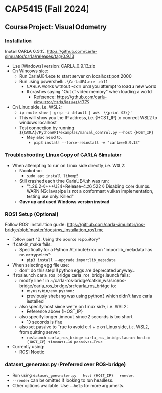 # CAP5415 (Fall 2024)

## Course Project: Visual Odometry

### Installation
Install CARLA 0.9.13: https://github.com/carla-simulator/carla/releases/tag/0.9.13
- Use [Windows] version: CARLA_0.9.13.zip
- On Windows side:
  - Run CarlaUE4.exe to start server on localhost:port 2000
  - Run using powershell: `.\CarlaUE4.exe -dx11`
    - CARLA works without -dx11 until you attempt to load a new world
    - It crashes saying "Out of video memory" when loading a world
      - Reference: https://github.com/carla-simulator/carla/issues/4775
- On Linux side, i.e. WSL2:
  - `ip route show | grep -i default | awk '\{print $3\}'`
  - This will show you the IP address, i.e. {HOST_IP} to connect WSL2 to windows localhost
  - Test connection by running `${CARLA}/PythonAPI/examples/manual_control.py --host {HOST_IP}`
    - May also need to:
      - `pip3 install --force-reinstall -v "carla==0.9.13"`

### Troubleshooting Linux Copy of CARLA Simulator
- When attempting to run on Linux side directly, i.e. WSL2:
  - Needed to:
    - `sudo apt install libomp5`
  - Still crashed each time CarlaUE4.sh was run:
    - "4.26.2-0+++UE4+Release-4.26 522 0
                          Disabling core dumps.
                          WARNING: lavapipe is not a conformant vulkan implementation, testing use only.
                          Killed"
  - **Gave up and used Windows version instead**

### ROS1 Setup (Optional)
Follow ROS1 installation guide: https://github.com/carla-simulator/ros-bridge/blob/master/docs/ros_installation_ros1.md
- Follow part "B. Using the source repository"
- If catkin_make fails:
  - Specifically for a Python AttributeError on "importlib_metadata has no entrypoints":
    - `pip3 install --upgrade importlib_metadata`
- When selecting egg file use:
  - don't do this step!!! python eggs are deprecated anyway...
- If roslaunch carla_ros_bridge carla_ros_bridge.launch fails:
  - modify line 1 in ~/carla-ros-bridge/catkin_ws/src/ros-bridge/carla_ros_bridge/src/carla_ros_bridge to:
    - `#!/usr/bin/env python3`
    - previously shebang was using python2 which didn't have carla installed
  - also specify host since we're on Linux side, i.e. WSL2:
    - Reference above {HOST_IP}
  - also specify longer timeout, since 2 seconds is too short:
    - 10 seconds is fine
  - also set passive to True to avoid ctrl + c on Linux side, i.e. WSL2, from quitting server:
    - `roslaunch carla_ros_bridge carla_ros_bridge.launch host:={HOST_IP} timeout:=10 passive:=True`
- Currently using:
  - ROS1 Noetic

### dataset_generator.py (Preferred over ROS-bridge)
- Run using `dataset_generator.py --host {HOST_IP} --render`.
- `--render` can be omitted if looking to run headless.
- Other options available. Use `--help` for more arguments.